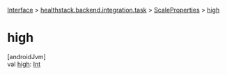 
[Interface](../../../index.html) > [healthstack.backend.integration.task](../index.html) > [ScaleProperties](index.html) > [high](high.html)



# high



[androidJvm]\
val [high](high.html): [Int](https://kotlinlang.org/api/latest/jvm/stdlib/kotlin/-int/index.html)




